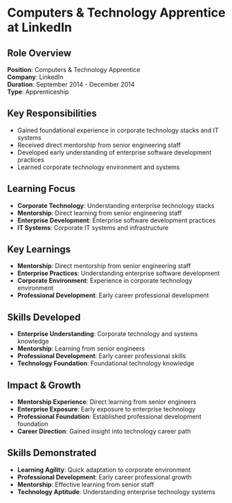# Computers & Technology Apprentice at LinkedIn

## Role Overview

**Position**: Computers & Technology Apprentice  
**Company**: LinkedIn  
**Duration**: September 2014 - December 2014  
**Type**: Apprenticeship

## Key Responsibilities

- Gained foundational experience in corporate technology stacks and IT systems
- Received direct mentorship from senior engineering staff
- Developed early understanding of enterprise software development practices
- Learned corporate technology environment and systems

## Learning Focus

- **Corporate Technology**: Understanding enterprise technology stacks
- **Mentorship**: Direct learning from senior engineering staff
- **Enterprise Development**: Enterprise software development practices
- **IT Systems**: Corporate IT systems and infrastructure

## Key Learnings

- **Mentorship**: Direct mentorship from senior engineering staff
- **Enterprise Practices**: Understanding enterprise software development
- **Corporate Environment**: Experience in corporate technology environment
- **Professional Development**: Early career professional development

## Skills Developed

- **Enterprise Understanding**: Corporate technology and systems knowledge
- **Mentorship**: Learning from senior engineers
- **Professional Development**: Early career professional skills
- **Technology Foundation**: Foundational technology knowledge

## Impact & Growth

- **Mentorship Experience**: Direct learning from senior engineers
- **Enterprise Exposure**: Early exposure to enterprise technology
- **Professional Foundation**: Established professional development foundation
- **Career Direction**: Gained insight into technology career path

## Skills Demonstrated

- **Learning Agility**: Quick adaptation to corporate environment
- **Professional Development**: Early career professional growth
- **Mentorship**: Effective learning from senior staff
- **Technology Aptitude**: Understanding enterprise technology systems
